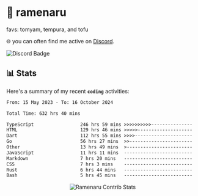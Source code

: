 # 🍜 ramenaru
favs: tomyam, tempura, and tofu

🌐 you can often find me active on [Discord](https://discordapp.com/users/503291004200157185).

![Discord Badge](https://dcbadge.vercel.app/api/shield/503291004200157185)

## 📊 Stats

Here's a summary of my recent **`coding`** activities:

<!--START_SECTION:waka-->

```txt
From: 15 May 2023 - To: 16 October 2024

Total Time: 632 hrs 40 mins

TypeScript                 246 hrs 59 mins >>>>>>>>>>---------------   39.04 %
HTML                       129 hrs 46 mins >>>>>--------------------   20.51 %
Dart                       112 hrs 55 mins >>>>---------------------   17.85 %
Go                         56 hrs 27 mins  >>-----------------------   08.92 %
Other                      13 hrs 49 mins  >------------------------   02.19 %
JavaScript                 11 hrs 11 mins  -------------------------   01.77 %
Markdown                   7 hrs 20 mins   -------------------------   01.16 %
CSS                        7 hrs 3 mins    -------------------------   01.11 %
Rust                       6 hrs 44 mins   -------------------------   01.06 %
Bash                       5 hrs 45 mins   -------------------------   00.91 %
```

<!--END_SECTION:waka-->

<div style="text-align: center;">
   <img align="center" src="https://github-readme-streak-stats.herokuapp.com/?user=Ramenaru&theme=dark&card_width=520" alt="Ramenaru Contrib Stats" />
</div>

